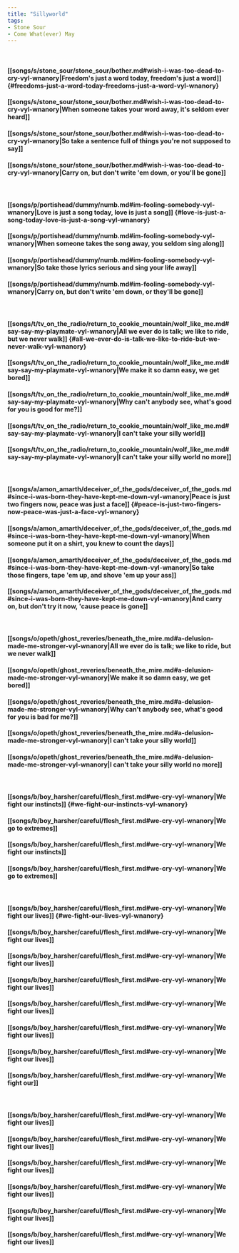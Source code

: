 ```yaml
---
title: "Sillyworld"
tags:
- Stone Sour
- Come What(ever) May
---
```

&nbsp;
#### [[songs/s/stone_sour/stone_sour/bother.md#wish-i-was-too-dead-to-cry-vyl-wnanory|Freedom's just a word today, freedom's just a word]] {#freedoms-just-a-word-today-freedoms-just-a-word-vyl-wnanory}
#### [[songs/s/stone_sour/stone_sour/bother.md#wish-i-was-too-dead-to-cry-vyl-wnanory|When someone takes your word away, it's seldom ever heard]]
#### [[songs/s/stone_sour/stone_sour/bother.md#wish-i-was-too-dead-to-cry-vyl-wnanory|So take a sentence full of things you're not supposed to say]]
#### [[songs/s/stone_sour/stone_sour/bother.md#wish-i-was-too-dead-to-cry-vyl-wnanory|Carry on, but don't write 'em down, or you'll be gone]]
&nbsp;
#### [[songs/p/portishead/dummy/numb.md#im-fooling-somebody-vyl-wnanory|Love is just a song today, love is just a song]] {#love-is-just-a-song-today-love-is-just-a-song-vyl-wnanory}
#### [[songs/p/portishead/dummy/numb.md#im-fooling-somebody-vyl-wnanory|When someone takes the song away, you seldom sing along]]
#### [[songs/p/portishead/dummy/numb.md#im-fooling-somebody-vyl-wnanory|So take those lyrics serious and sing your life away]]
#### [[songs/p/portishead/dummy/numb.md#im-fooling-somebody-vyl-wnanory|Carry on, but don't write 'em down, or they'll be gone]]
&nbsp;
#### [[songs/t/tv_on_the_radio/return_to_cookie_mountain/wolf_like_me.md#say-say-my-playmate-vyl-wnanory|All we ever do is talk; we like to ride, but we never walk]] {#all-we-ever-do-is-talk-we-like-to-ride-but-we-never-walk-vyl-wnanory}
#### [[songs/t/tv_on_the_radio/return_to_cookie_mountain/wolf_like_me.md#say-say-my-playmate-vyl-wnanory|We make it so damn easy, we get bored]]
#### [[songs/t/tv_on_the_radio/return_to_cookie_mountain/wolf_like_me.md#say-say-my-playmate-vyl-wnanory|Why can't anybody see, what's good for you is good for me?]]
#### [[songs/t/tv_on_the_radio/return_to_cookie_mountain/wolf_like_me.md#say-say-my-playmate-vyl-wnanory|I can't take your silly world]]
#### [[songs/t/tv_on_the_radio/return_to_cookie_mountain/wolf_like_me.md#say-say-my-playmate-vyl-wnanory|I can't take your silly world no more]]
&nbsp;
#### [[songs/a/amon_amarth/deceiver_of_the_gods/deceiver_of_the_gods.md#since-i-was-born-they-have-kept-me-down-vyl-wnanory|Peace is just two fingers now, peace was just a face]] {#peace-is-just-two-fingers-now-peace-was-just-a-face-vyl-wnanory}
#### [[songs/a/amon_amarth/deceiver_of_the_gods/deceiver_of_the_gods.md#since-i-was-born-they-have-kept-me-down-vyl-wnanory|When someone put it on a shirt, you knew to count the days]]
#### [[songs/a/amon_amarth/deceiver_of_the_gods/deceiver_of_the_gods.md#since-i-was-born-they-have-kept-me-down-vyl-wnanory|So take those fingers, tape 'em up, and shove 'em up your ass]]
#### [[songs/a/amon_amarth/deceiver_of_the_gods/deceiver_of_the_gods.md#since-i-was-born-they-have-kept-me-down-vyl-wnanory|And carry on, but don't try it now, 'cause peace is gone]]
&nbsp;
#### [[songs/o/opeth/ghost_reveries/beneath_the_mire.md#a-delusion-made-me-stronger-vyl-wnanory|All we ever do is talk; we like to ride, but we never walk]]
#### [[songs/o/opeth/ghost_reveries/beneath_the_mire.md#a-delusion-made-me-stronger-vyl-wnanory|We make it so damn easy, we get bored]]
#### [[songs/o/opeth/ghost_reveries/beneath_the_mire.md#a-delusion-made-me-stronger-vyl-wnanory|Why can't anybody see, what's good for you is bad for me?]]
#### [[songs/o/opeth/ghost_reveries/beneath_the_mire.md#a-delusion-made-me-stronger-vyl-wnanory|I can't take your silly world]]
#### [[songs/o/opeth/ghost_reveries/beneath_the_mire.md#a-delusion-made-me-stronger-vyl-wnanory|I can't take your silly world no more]]
&nbsp;
#### [[songs/b/boy_harsher/careful/flesh_first.md#we-cry-vyl-wnanory|We fight our instincts]] {#we-fight-our-instincts-vyl-wnanory}
#### [[songs/b/boy_harsher/careful/flesh_first.md#we-cry-vyl-wnanory|We go to extremes]]
#### [[songs/b/boy_harsher/careful/flesh_first.md#we-cry-vyl-wnanory|We fight our instincts]]
#### [[songs/b/boy_harsher/careful/flesh_first.md#we-cry-vyl-wnanory|We go to extremes]]
&nbsp;
#### [[songs/b/boy_harsher/careful/flesh_first.md#we-cry-vyl-wnanory|We fight our lives]] {#we-fight-our-lives-vyl-wnanory}
#### [[songs/b/boy_harsher/careful/flesh_first.md#we-cry-vyl-wnanory|We fight our lives]]
#### [[songs/b/boy_harsher/careful/flesh_first.md#we-cry-vyl-wnanory|We fight our lives]]
#### [[songs/b/boy_harsher/careful/flesh_first.md#we-cry-vyl-wnanory|We fight our lives]]
#### [[songs/b/boy_harsher/careful/flesh_first.md#we-cry-vyl-wnanory|We fight our lives]]
#### [[songs/b/boy_harsher/careful/flesh_first.md#we-cry-vyl-wnanory|We fight our lives]]
#### [[songs/b/boy_harsher/careful/flesh_first.md#we-cry-vyl-wnanory|We fight our lives]]
#### [[songs/b/boy_harsher/careful/flesh_first.md#we-cry-vyl-wnanory|We fight our]]
&nbsp;
#### [[songs/b/boy_harsher/careful/flesh_first.md#we-cry-vyl-wnanory|We fight our lives]]
#### [[songs/b/boy_harsher/careful/flesh_first.md#we-cry-vyl-wnanory|We fight our lives]]
#### [[songs/b/boy_harsher/careful/flesh_first.md#we-cry-vyl-wnanory|We fight our lives]]
#### [[songs/b/boy_harsher/careful/flesh_first.md#we-cry-vyl-wnanory|We fight our lives]]
#### [[songs/b/boy_harsher/careful/flesh_first.md#we-cry-vyl-wnanory|We fight our lives]]
#### [[songs/b/boy_harsher/careful/flesh_first.md#we-cry-vyl-wnanory|We fight our lives]]
